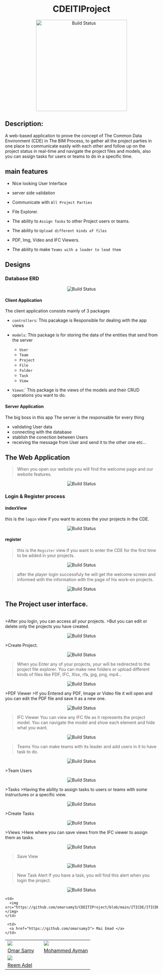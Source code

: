 

<h1 align="center"> CDEITIProject</h1>

<p align="center">
   <img src="https://github.com/omarsamy3/CDEITIProject/blob/main/ITICDE/ITICDE/wwwroot/dist/img/GitHubProjectPhotos/Logo.png" alt="Build Status" width="300">
</p>

## Description:
 
A web-based application to prove the concept of The Common Data Environment (CDE) in The BIM Process, to gather all the project parties in one place to communicate easily with each other and follow up on the project status in real-time and navigate the project files and models, also you can assign tasks for users or teams to do in a specific time.

## main features

- Nice looking User Interface

- server side validation

- Communicate with `All Project Parties`

- File Explorer.

- The ability to `Assign Tasks` to other Project users or teams.

- The ability to `Upload different kinds of files` 

- PDF, Img, Video and IFC Viewers.

- The ability to make `Teams with a leader to lead them`

## Designs

### Database ERD
<p align="center">
       <img src="https://github.com/omarsamy3/CDEITIProject/blob/main/ITICDE/ITICDE/wwwroot/dist/img/GitHubProjectPhotos/Database.png" alt="Build Status">
</p>

#### Client Application

The client application consists mainly of 3 packages

- `controllers`: This pacakage is Responsible for dealing with the app views

- `models`: This package is for storing the data of the entities that send from the server
    - `User`
    - `Team`
    - `Project`
    - `File`
    - `Folder`
    - `Task`
    - `View`

- `Views`:` This package is the views of the models and their CRUD operations you want to do.
    
#### Server Application

The big boss in this  app The server is the responsable for every thing
- validating User data
- connecting with the database 
- stablish the conection between Users
- receiving the message from User and send it to the other one etc...


## The Web Application

>When you open our website you will find the welcome page and our website features.
   
<p align="center">
    <img src="https://github.com/omarsamy3/CDEITIProject/blob/main/ITICDE/ITICDE/wwwroot/dist/img/GitHubProjectPhotos/Welcome.png" alt="Build Status">
</p>


### Login & Register process

#### indexView
this is the `login` view if you want to access the your projects in the CDE.
<p align="center">
       <img src="https://github.com/omarsamy3/CDEITIProject/blob/main/ITICDE/ITICDE/wwwroot/dist/img/GitHubProjectPhotos/Login.png" alt="Build Status">
</p>


#### register
>this is the `Register` view if you want to enter the CDE for the first time to be added in your projects.

<p align="center">
    <img src="https://github.com/omarsamy3/CDEITIProject/blob/main/ITICDE/ITICDE/wwwroot/dist/img/GitHubProjectPhotos/Register.png" alt="Build Status">
</p>


>after the player login successfuly he will get the welcome screen and informed
>with the information with the page of his work-on projects.
<p align="center">
       <img src="https://github.com/omarsamy3/CDEITIProject/blob/main/ITICDE/ITICDE/wwwroot/dist/img/GitHubProjectPhotos/Projects.png" alt="Build Status">
</p>

## The Project user interface.
<br>
>After you login, you can access all your projects.
>But you can edit or delete only the projects you have created.

<p align="center">
       <img src="https://github.com/omarsamy3/CDEITIProject/blob/main/ITICDE/ITICDE/wwwroot/dist/img/GitHubProjectPhotos/Access%20Projects.png" alt="Build Status">
</p>
>Create Project.
<p align="center">
       <img src="https://github.com/omarsamy3/CDEITIProject/blob/main/ITICDE/ITICDE/wwwroot/dist/img/GitHubProjectPhotos/CreateProject.png" alt="Build Status">
</p>

>When you Enter any of your projects, your will be redirected to the project file explorer.
>You can make new folders or upload different kinds of files like PDF, IFC, Xlsx, rfa, jpg, png, mp4...
<p align="center">
       <img src="https://github.com/omarsamy3/CDEITIProject/blob/main/ITICDE/ITICDE/wwwroot/dist/img/GitHubProjectPhotos/File%20Explorer.png" alt="Build Status">
</p>
>PDF Viewer
>If you Entered any PDF, Image or Video file it will open and you can edit the PDF file and save it as a new one.
<p align="center">
       <img src="https://github.com/omarsamy3/CDEITIProject/blob/main/ITICDE/ITICDE/wwwroot/dist/img/GitHubProjectPhotos/PDF%20Viewer.png" alt="Build Status">
</p>

>IFC Viewer
>You can view any IFC file as it represents the project model.
>You can navigate the model and show each element and hide what you want.
<p align="center">
       <img src="https://github.com/omarsamy3/CDEITIProject/blob/main/ITICDE/ITICDE/wwwroot/dist/img/GitHubProjectPhotos/IFC%20Viewer.png" alt="Build Status">
</p>

>Teams
>You can make teams with its leader and add users in it to have task to do.
<p align="center">
       <img src="https://github.com/omarsamy3/CDEITIProject/blob/main/ITICDE/ITICDE/wwwroot/dist/img/GitHubProjectPhotos/Teams.png" alt="Build Status">
</p>
>Team Users
<p align="center">
       <img src="https://github.com/omarsamy3/CDEITIProject/blob/main/ITICDE/ITICDE/wwwroot/dist/img/GitHubProjectPhotos/Team%20Users.png" alt="Build Status">
</p>
>Tasks
>Having the ability to assign tasks to users or teams with some instructures or a specific view.
<p align="center">
       <img src="https://github.com/omarsamy3/CDEITIProject/blob/main/ITICDE/ITICDE/wwwroot/dist/img/GitHubProjectPhotos/Tasks.png" alt="Build Status">
</p>
>Create Tasks
<p align="center">
       <img src="https://github.com/omarsamy3/CDEITIProject/blob/main/ITICDE/ITICDE/wwwroot/dist/img/GitHubProjectPhotos/CreateTask.png" alt="Build Status">
</p>
>Views
>Here where you can save views from the IFC viewer to assign them as tasks.
<p align="center">
       <img src="https://github.com/omarsamy3/CDEITIProject/blob/main/ITICDE/ITICDE/wwwroot/dist/img/GitHubProjectPhotos/Views.png" alt="Build Status">
</p>

>Save View
<p align="center">
       <img src="https://github.com/omarsamy3/CDEITIProject/blob/main/ITICDE/ITICDE/wwwroot/dist/img/GitHubProjectPhotos/Save%20View.png" alt="Build Status">
</p>

>New Task Alert
>If you have a task, you will find this alert when you login the project.
<p align="center">
       <img src="https://github.com/omarsamy3/CDEITIProject/blob/main/ITICDE/ITICDE/wwwroot/dist/img/GitHubProjectPhotos/New%20Task%20Alert.png" alt="Build Status">
</p>


<table>
  <tr>
    <td>
      <img src="https://github.com/omarsamy3/CDEITIProject/blob/main/ITICDE/ITICDE/wwwroot/dist/img//Omar.jpg"> </img>
    </td>
    <td>
    </td>
    <td>
      <img src="https://github.com/omarsamy3/CDEITIProject/blob/main/ITICDE/ITICDE/wwwroot/dist/img//Omar.jpg"></img>
    </td>
  </tr>
  <tr>
    <td>
      <a href="https://github.com/omarsamy3"> Omar Samy </a>
    </td>
   <td>
   </td>
    <td>
      <a href="https://github.com/omarsamy3"> Mohammed Ayman </a>
    </td>
  </tr>
   <tr>
    <td>
      <img src="https://github.com/omarsamy3/CDEITIProject/blob/main/ITICDE/ITICDE/wwwroot/dist/img//Omar.jpg"></img>
    </td>
    
    <td>
      <img src="https://github.com/omarsamy3/CDEITIProject/blob/main/ITICDE/ITICDE/wwwroot/dist/img//Omar.jpg"></img>
    </td>
  </tr>
 <tr>
    <td>
      <a href="https://github.com/omarsamy3"> Reem Adel </a>
    </td>
      
     <td>
      <a href="https://github.com/omarsamy3"> Mai Emad </a>
    </td>
  </tr>
</table>
